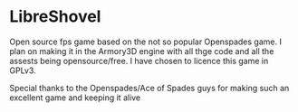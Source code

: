 # LibreShovel
Open source fps game based on the not so popular Openspades game. I plan on making it in the Armory3D engine with all thge code and all the assests being opensource/free. I have chosen to licence this game in GPLv3.

Special thanks to the Openspades/Ace of Spades guys for making such an excellent game and keeping it alive
